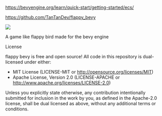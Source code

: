 

https://bevyengine.org/learn/quick-start/getting-started/ecs/

https://github.com/TanTanDev/flappy_bevy

![](flappy_bevy_preview.gif)

A game like flappy bird made for the bevy engine

License

flappy bevy is free and open source! All code in this repository is dual-licensed under either:

* MIT License (LICENSE-MIT or http://opensource.org/licenses/MIT)
* Apache License, Version 2.0 (LICENSE-APACHE or http://www.apache.org/licenses/LICENSE-2.0)

Unless you explicitly state otherwise, any contribution intentionally submitted for inclusion in the work by you,
as defined in the Apache-2.0 license, shall be dual licensed as above, without any additional terms or conditions.

